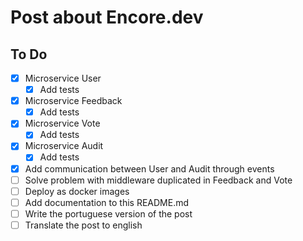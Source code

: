 # Post about Encore.dev

## To Do

- [x] Microservice User
    - [x] Add tests
- [x] Microservice Feedback
    - [x] Add tests
- [x] Microservice Vote
    - [x] Add tests
- [x] Microservice Audit
    - [x] Add tests
- [x] Add communication between User and Audit through events
- [ ] Solve problem with middleware duplicated in Feedback and Vote
- [ ] Deploy as docker images
- [ ] Add documentation to this README.md
- [ ] Write the portuguese version of the post
- [ ] Translate the post to english